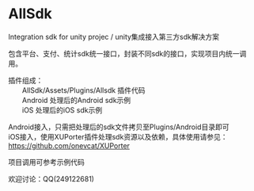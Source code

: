 # AllSdk

Integration sdk for unity projec / unity集成接入第三方sdk解决方案

包含平台、支付、统计sdk统一接口，封装不同sdk的接口，实现项目内统一调用。

插件组成：  
&emsp;&emsp;AllSdk/Assets/Plugins/Allsdk	插件代码   
&emsp;&emsp;Android	处理后的Android sdk示例   
&emsp;&emsp;iOS	处理后的iOS sdk示例
   
   Android接入，只需把处理后的sdk文件拷贝至Plugins/Android目录即可   
   iOS接入，使用XUPorter插件处理sdk资源以及依赖，具体使用请参见：https://github.com/onevcat/XUPorter

项目调用可参考示例代码

欢迎讨论：QQ(249122681)
